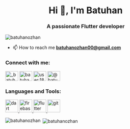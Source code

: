 <h1 align="center">Hi 👋, I'm Batuhan</h1>
<h3 align="center">A passionate Flutter developer</h3>

<p align="left"> <img src="https://komarev.com/ghpvc/?username=batuhanozhan&label=Profile%20views&color=0e75b6&style=plastic" alt="batuhanozhan" /> </p>

- 📫 How to reach me **batuhanozhan00@gmail.com**

<h3 align="left">Connect with me:</h3>
<p align="left">
<a href="https://twitter.com/_batuhanozhan_" target="blank"><img align="center" src="https://raw.githubusercontent.com/rahuldkjain/github-profile-readme-generator/master/src/images/icons/Social/twitter.svg" alt="_batuhanozhan_" height="30" width="40" /></a>
<a href="https://linkedin.com/in/batuhanozhan" target="blank"><img align="center" src="https://raw.githubusercontent.com/rahuldkjain/github-profile-readme-generator/master/src/images/icons/Social/linked-in-alt.svg" alt="batuhanozhan" height="30" width="40" /></a>
<a href="https://stackoverflow.com/users/user:18385654" target="blank"><img align="center" src="https://raw.githubusercontent.com/rahuldkjain/github-profile-readme-generator/master/src/images/icons/Social/stack-overflow.svg" alt="user:18385654" height="30" width="40" /></a>
<a href="https://medium.com/@batuhanozhan" target="blank"><img align="center" src="https://raw.githubusercontent.com/rahuldkjain/github-profile-readme-generator/master/src/images/icons/Social/medium.svg" alt="@batuhanozhan" height="30" width="40" /></a>
</p>

<h3 align="left">Languages and Tools:</h3>
<p align="left"> <a href="https://dart.dev" target="_blank" rel="noreferrer"> <img src="https://www.vectorlogo.zone/logos/dartlang/dartlang-icon.svg" alt="dart" width="40" height="40"/> </a> <a href="https://firebase.google.com/" target="_blank" rel="noreferrer"> <img src="https://www.vectorlogo.zone/logos/firebase/firebase-icon.svg" alt="firebase" width="40" height="40"/> </a> <a href="https://flutter.dev" target="_blank" rel="noreferrer"> <img src="https://www.vectorlogo.zone/logos/flutterio/flutterio-icon.svg" alt="flutter" width="40" height="40"/> </a> <a href="https://git-scm.com/" target="_blank" rel="noreferrer"> <img src="https://www.vectorlogo.zone/logos/git-scm/git-scm-icon.svg" alt="git" width="40" height="40"/> </a> </p>

<p><img align="left" src="https://github-readme-stats.vercel.app/api/top-langs?username=batuhanozhan&show_icons=true&theme=synthwave&locale=en&layout=compact" alt="batuhanozhan" /></p>

<p>&nbsp;<img align="center" src="https://github-readme-stats.vercel.app/api?username=batuhanozhan&show_icons=true&theme=synthwave&locale=en" alt="batuhanozhan" /></p>
